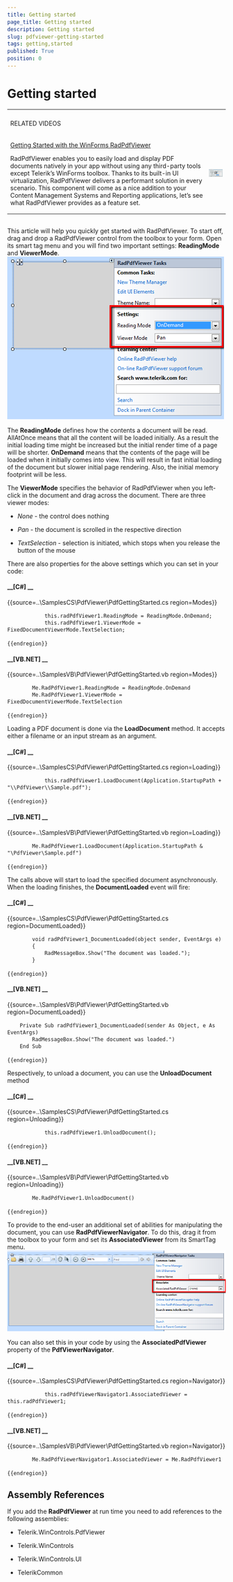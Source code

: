 ```yaml
---
title: Getting started
page_title: Getting started
description: Getting started
slug: pdfviewer-getting-started
tags: getting,started
published: True
position: 0
---
```


# Getting started


<table><th><tr><td>

RELATED VIDEOS</td><td></td></tr></th><tr><td>

[Getting Started with the WinForms RadPdfViewer](http://tv.telerik.com/watch/radcontrols-for-winforms/getting-started-with-the-winforms-radpdfviewer)

RadPdfViewer enables you to easily load and display PDF documents natively in your app without
              using any third-party tools except Telerik’s WinForms toolbox. Thanks to its built-in UI virtualization,
              RadPdfViewer delivers a performant solution in every scenario. This component will come as a nice addition
              to your Content Management Systems and Reporting applications, let’s see what RadPdfViewer provides as a feature set.
            </td><td>![pdfviewer-getting-started 003](images/pdfviewer-getting-started003.png)</td></tr></table>

## 

This article will help you quickly get started with RadPdfViewer. To start off, drag and drop a RadPdfViewer control from the toolbox to your form.
          Open its smart tag menu and you will find two important settings: __ReadingMode__ and __ViewerMode__.
        ![pdfviewer-getting-started 001](images/pdfviewer-getting-started001.png)

The __ReadingMode__ defines how the contents a document will be read. AllAtOnce means that all the content will be loaded initially. 
          As a result the initial loading time might be increased but the initial render time of a page will be shorter. __OnDemand__ means 
          that the contents of the page will be loaded when it initially comes into view. This will result in fast initial loading of the document but slower 
          initial page rendering. Also, the initial memory footprint will be less.
        

The __ViewerMode__ specifies the behavior of RadPdfViewer when you left-click in the document and drag across the document.
          There are three viewer modes:
        

* *None* - the control does nothing
            

* *Pan* - the document is scrolled in the respective direction
            

* *TextSelection* - selection is initiated, which stops when you release the button of the mouse
            

There are also properties for the above settings which you can set in your code:

#### __[C#] __

{{source=..\SamplesCS\PdfViewer\PdfGettingStarted.cs region=Modes}}
	
	            this.radPdfViewer1.ReadingMode = ReadingMode.OnDemand;
	            this.radPdfViewer1.ViewerMode = FixedDocumentViewerMode.TextSelection;
	
	{{endregion}}



#### __[VB.NET] __

{{source=..\SamplesVB\PdfViewer\PdfGettingStarted.vb region=Modes}}
	
	        Me.RadPdfViewer1.ReadingMode = ReadingMode.OnDemand
	        Me.RadPdfViewer1.ViewerMode = FixedDocumentViewerMode.TextSelection
	
	{{endregion}}



Loading a PDF document is done via the __LoadDocument__ method. It accepts either a filename or an input stream as an argument.
        

#### __[C#] __

{{source=..\SamplesCS\PdfViewer\PdfGettingStarted.cs region=Loading}}
	
	            this.radPdfViewer1.LoadDocument(Application.StartupPath + "\\PdfViewer\\Sample.pdf");
	
	{{endregion}}



#### __[VB.NET] __

{{source=..\SamplesVB\PdfViewer\PdfGettingStarted.vb region=Loading}}
	
	        Me.RadPdfViewer1.LoadDocument(Application.StartupPath & "\PdfViewer\Sample.pdf")
	
	{{endregion}}



The calls above will start to load the specified document asynchronously. When the loading finishes, the __DocumentLoaded__ event will fire:
        

#### __[C#] __

{{source=..\SamplesCS\PdfViewer\PdfGettingStarted.cs region=DocumentLoaded}}
	
	        void radPdfViewer1_DocumentLoaded(object sender, EventArgs e)
	        {
	            RadMessageBox.Show("The document was loaded.");
	        }
	
	{{endregion}}



#### __[VB.NET] __

{{source=..\SamplesVB\PdfViewer\PdfGettingStarted.vb region=DocumentLoaded}}
	
	    Private Sub radPdfViewer1_DocumentLoaded(sender As Object, e As EventArgs)
	        RadMessageBox.Show("The document was loaded.")
	    End Sub
	
	{{endregion}}



Respectively, to unload a document, you can use the __UnloadDocument__ method 

#### __[C#] __

{{source=..\SamplesCS\PdfViewer\PdfGettingStarted.cs region=Unloading}}
	
	            this.radPdfViewer1.UnloadDocument();
	
	{{endregion}}



#### __[VB.NET] __

{{source=..\SamplesVB\PdfViewer\PdfGettingStarted.vb region=Unloading}}
	
	        Me.RadPdfViewer1.UnloadDocument()
	
	{{endregion}}



To provide to the end-user an additional set of abilities for manipulating the document, you can use __RadPdfViewerNavigator__. 
          To do this, drag it from the toolbox to your form and set its __AssociatedViewer__ from its SmartTag menu.
        ![pdfviewer-getting-started 002](images/pdfviewer-getting-started002.png)

You can also set this in your code by using the __AssociatedPdfViewer__ property of the __PdfViewerNavigator__.
        

#### __[C#] __

{{source=..\SamplesCS\PdfViewer\PdfGettingStarted.cs region=Navigator}}
	
	            this.radPdfViewerNavigator1.AssociatedViewer = this.radPdfViewer1;
	
	{{endregion}}



#### __[VB.NET] __

{{source=..\SamplesVB\PdfViewer\PdfGettingStarted.vb region=Navigator}}
	
	        Me.RadPdfViewerNavigator1.AssociatedViewer = Me.RadPdfViewer1
	
	{{endregion}}



## Assembly References

If you add the __RadPdfViewer__ at run time you need to add references to the following assemblies:

* Telerik.WinControls.PdfViewer

* Telerik.WinControls

* Telerik.WinControls.UI

* TelerikCommon

